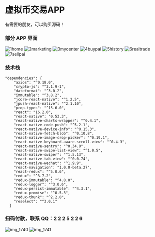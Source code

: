 # 虚拟币交易APP

有需要的朋友，可以购买源码！

### 部分 APP 界面

![1home](https://user-images.githubusercontent.com/2621619/37186748-9d46828a-230c-11e8-8587-9719d3abc5a7.jpeg)
![2marketing](https://user-images.githubusercontent.com/2621619/37186749-9d807dfa-230c-11e8-8d8e-a39a08a6abb4.jpeg)
![3mycenter](https://user-images.githubusercontent.com/2621619/37186750-9db1b7e4-230c-11e8-85e9-cd0fc1e161a5.jpeg)
![4buypai](https://user-images.githubusercontent.com/2621619/37186751-9dde9b1a-230c-11e8-9c19-a110de482209.jpeg)
![5history](https://user-images.githubusercontent.com/2621619/37186752-9e0e1cbe-230c-11e8-98fb-fa2c55a927d7.jpeg)
![6realtrade](https://user-images.githubusercontent.com/2621619/37186753-9e3eb7d4-230c-11e8-9e47-a00ac4322b69.jpeg)
![7sellpai](https://user-images.githubusercontent.com/2621619/37186754-9e7344cc-230c-11e8-94c1-4a2fa0566cee.jpeg)

### 技术栈
```
"dependencies": {
    "axios": "^0.18.0",
    "crypto-js": "^3.1.9-1",
    "dateformat": "^3.0.2",
    "immutable": "^3.8.2",
    "jcore-react-native": "^1.2.5",
    "jpush-react-native": "^2.1.10",
    "prop-types": "^15.6.0",
    "react": "16.2.0",
    "react-native": "0.53.3",
    "react-native-charts-wrapper": "^0.4.1",
    "react-native-code-push": "^5.2.1",
    "react-native-device-info": "^0.15.3",
    "react-native-fetch-blob": "^0.10.8",
    "react-native-image-crop-picker": "^0.19.1",
    "react-native-keyboard-aware-scroll-view": "^0.4.3",
    "react-native-sentry": "^0.34.0",
    "react-native-swipe-list-view": "^1.0.5",
    "react-native-swiper": "^1.5.13",
    "react-native-tab-view": "^0.0.74",
    "react-native-wechat": "^1.9.9",
    "react-navigation": "1.0.0-beta.27",
    "react-redux": "^5.0.6",
    "redux": "^3.7.2",
    "redux-immutable": "^4.0.0",
    "redux-logger": "^3.0.6",
    "redux-persist-immutable": "^4.3.1",
    "redux-promise": "^0.5.3",
    "redux-thunk": "^2.2.0",
    "reselect": "^3.0.1"
  }
```

### 扫码付款，联系 QQ：2 2 2 5 2 2 6

![img_1740](https://user-images.githubusercontent.com/2621619/37186912-6c34fb1c-230d-11e8-9e59-966473cb16a4.jpg)
![img_1741](https://user-images.githubusercontent.com/2621619/37187176-ad5381e4-230e-11e8-9e0f-00e5422d1baf.jpg)
